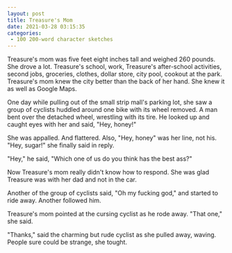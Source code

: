 ```yaml
---
layout: post
title: Treasure's Mom
date: 2021-03-28 03:15:35
categories:
 - 100 200-word character sketches
---
```


Treasure's mom was five feet eight inches tall and weighed 260 pounds. She drove a lot. Treasure's school, work, Treasure's after-school activities, second jobs, groceries, clothes, dollar store, city pool, cookout at the park. Treasure's mom knew the city better than the back of her hand. She knew it as well as Google Maps.

One day while pulling out of the small strip mall's parking lot, she saw a group of cyclists huddled around one bike with its wheel removed. A man bent over the detached wheel, wrestling with its tire. He looked up and caught eyes with her and said, "Hey, honey!"

She was appalled. And flattered. Also, "Hey, honey" was her line, not his. "Hey, sugar!" she finally said in reply.

"Hey," he said, "Which one of us do you think has the best ass?"

Now Treasure's mom really didn't know how to respond. She was glad Treasure was with her dad and not in the car.

Another of the group of cyclists said, "Oh my fucking god," and started to ride away. Another followed him.

Treasure's mom pointed at the cursing cyclist as he rode away. "That one," she said.&nbsp;

"Thanks," said the charming but rude cyclist as she pulled away, waving. People sure could be strange, she tought.
